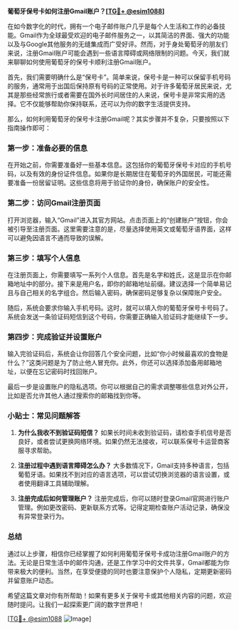**葡萄牙保号卡如何注册Gmail账户？[[TG💪+ @esim1088](https://t.me/s/esim1088)]**

在如今数字化的时代，拥有一个电子邮件账户几乎是每个人生活和工作的必备技能。Gmail作为全球最受欢迎的电子邮件服务之一，以其简洁的界面、强大的功能以及与Google其他服务的无缝集成而广受好评。然而，对于身处葡萄牙的朋友们来说，注册Gmail账户可能会遇到一些语言障碍或网络限制的问题。今天，我们就来聊聊如何使用葡萄牙的保号卡顺利注册Gmail账户。

首先，我们需要明确什么是“保号卡”。简单来说，保号卡是一种可以保留手机号码的服务，通常用于出国后保持原有号码的正常使用。对于许多葡萄牙居民来说，尤其是那些经常旅行或者需要在国外长时间居住的人来说，保号卡是非常实用的选择。它不仅能够帮助你保持联系，还可以为你的数字生活提供支持。

那么，如何利用葡萄牙的保号卡注册Gmail呢？其实步骤并不复杂，只要按照以下指南操作即可：

### 第一步：准备必要的信息

在开始之前，你需要准备好一些基本信息。这包括你的葡萄牙保号卡对应的手机号码，以及有效的身份证件信息。如果你是长期居住在葡萄牙的外国居民，可能还需要准备一份居留证明。这些信息将用于验证你的身份，确保账户的安全性。

### 第二步：访问Gmail注册页面

打开浏览器，输入“Gmail”进入其官方网站。点击页面上的“创建账户”按钮，你会被引导至注册页面。这里需要注意的是，尽量选择使用英文或葡萄牙语界面，这样可以避免因语言不通而导致的误解。

### 第三步：填写个人信息

在注册页面上，你需要填写一系列个人信息。首先是名字和姓氏，这是显示在你邮箱地址中的部分。接下来是用户名，即你的邮箱地址前缀。建议选择一个简单易记且与自己相关的名字组合。然后输入密码，确保密码足够复杂以保障账户安全。

随后，系统会要求你输入手机号码。这时，就可以填入你的葡萄牙保号卡号码了。系统会发送一条验证码短信到这个号码，你需要正确输入验证码才能继续下一步。

### 第四步：完成验证并设置账户

输入完验证码后，系统会让你回答几个安全问题，比如“你小时候最喜欢的食物是什么？”这类问题是为了防止他人冒充你。此外，你还可以选择添加备用邮箱地址，以便在忘记密码时找回账户。

最后一步是设置账户的隐私选项。你可以根据自己的需求调整哪些信息对外公开，比如是否允许其他人通过搜索你的邮箱找到你等。

### 小贴士：常见问题解答

1. **为什么我收不到验证码短信？**
   如果长时间未收到验证码，请检查手机信号是否良好，或者尝试更换网络环境。如果仍然无法接收，可以联系保号卡运营商客服寻求帮助。

2. **注册过程中遇到语言障碍怎么办？**
   大多数情况下，Gmail支持多种语言，包括葡萄牙语。如果找不到对应的语言选项，可以尝试切换浏览器的语言设置，或者使用翻译工具辅助理解。

3. **注册完成后如何管理账户？**
   注册完成后，你可以随时登录Gmail官网进行账户管理。例如更改密码、更新联系方式等。记得定期检查账户活动记录，确保没有异常登录行为。

### 总结

通过以上步骤，相信你已经掌握了如何利用葡萄牙保号卡成功注册Gmail账户的方法。无论是日常生活中的邮件沟通，还是工作学习中的文件共享，Gmail都能为你带来极大的便利。当然，在享受便捷的同时也要注意保护个人隐私，定期更新密码并留意账户动态。

希望这篇文章对你有所帮助！如果有更多关于保号卡或其他相关内容的问题，欢迎随时提问。让我们一起探索更广阔的数字世界吧！

[[TG💪+ @esim1088](https://t.me/s/esim1088) ![Image](https://i.postimg.cc/4NQfJmqS/Snipaste-2025-05-13-00-14-12.png)]